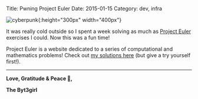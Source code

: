 Title: Pwning Project Euler
Date: 2015-01-15
Category: dev, infra

![cyberpunk](./cyberpunk/22.jpg){:height="300px" width="400px"}

It was really cold outside so I spent a week solving as much as [Project Euler](https://projecteuler.net/) exercises I could. Now this was a fun time!

Project Euler is a website dedicated to a series of computational and mathematics problems! Check out [my solutions here](https://github.com/bt3gl/Project-Euler) (but give a try yourself first!).



----

**Love, Gratitude & Peace 🌺,**

**The Byt3girl**